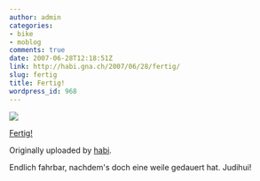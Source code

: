 ```yaml
---
author: admin
categories:
- bike
- moblog
comments: true
date: 2007-06-28T12:18:51Z
link: http://habi.gna.ch/2007/06/28/fertig/
slug: fertig
title: Fertig!
wordpress_id: 968
---
```


[![](http://farm2.static.flickr.com/1369/648849498_784bba904c_m.jpg)](http://www.flickr.com/photos/habi/648849498/)


[Fertig!](http://www.flickr.com/photos/habi/648849498/)

Originally uploaded by [habi](http://www.flickr.com/people/habi/).

Endlich fahrbar, nachdem's doch eine weile gedauert hat. Judihui!


